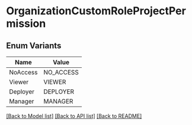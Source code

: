 # OrganizationCustomRoleProjectPermission

## Enum Variants

| Name | Value |
|---- | -----|
| NoAccess | NO_ACCESS |
| Viewer | VIEWER |
| Deployer | DEPLOYER |
| Manager | MANAGER |


[[Back to Model list]](../README.md#documentation-for-models) [[Back to API list]](../README.md#documentation-for-api-endpoints) [[Back to README]](../README.md)


